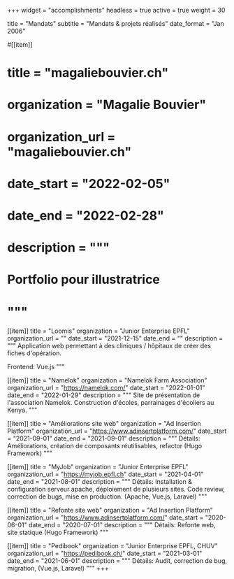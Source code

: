 +++
widget = "accomplishments"
headless = true
active = true
weight = 30

title = "Mandats"
subtitle = "Mandats & projets réalisés"
date_format = "Jan 2006"

#[[item]]
#  title = "magaliebouvier.ch"
#  organization = "Magalie Bouvier"
#  organization_url = "magaliebouvier.ch"
#  date_start = "2022-02-05"
#  date_end = "2022-02-28"
#  description = """
#  Portfolio pour illustratrice
#  """

[[item]]
  title = "Loomis"
  organization = "Junior Enterprise EPFL"
  organization_url = ""
  date_start = "2021-12-15"
  date_end = ""
  description = """
  Application web permettant à des cliniques / hôpitaux de créer des fiches d'opération.

  Frontend: Vue.js
  """

[[item]]
  title = "Namelok"
  organization = "Namelok Farm Association"
  organization_url = "https://namelok.com/"
  date_start = "2022-01-01"
  date_end = "2022-01-29"
  description = """
  Site de présentation de l'association Namelok. Construction d'écoles, parrainages d'écoliers au Kenya.
  """

[[item]]
  title = "Améliorations site web"
  organization = "Ad Insertion Platform"
  organization_url = "https://www.adinsertplatform.com/"
  date_start = "2021-09-01"
  date_end = "2021-09-01"
  description = """
  Détails:
   Améliorations, création de composants réutilisables, refactor (Hugo Framework)
  """

[[item]]
  title = "MyJob"
  organization = "Junior Enterprise EPFL"
  organization_url = "https://myjob.epfl.ch"
  date_start = "2021-04-01"
  date_end = "2021-08-01"
  description = """
  Détails:
   Installation & configuration serveur apache, déploiement de plusieurs sites.
   Code review, correction de bugs, mise en production. (Apache, Vue.js, Laravel)
  """

[[item]]
  title = "Refonte site web"
  organization = "Ad Insertion Platform"
  organization_url = "https://www.adinsertplatform.com/"
  date_start = "2020-06-01"
  date_end = "2020-07-01"
  description = """
  Détails:
   Refonte web, site statique (Hugo Framework)
  """

[[item]]
  title = "Pedibook"
  organization = "Junior Enterprise EPFL, CHUV"
  organization_url = "https://pedibook.ch/"
  date_start = "2021-03-01"
  date_end = "2021-06-01"
  description = """
  Détails:
   Audit, correction de bug, migration, (Vue.js, Laravel)
  """
+++
